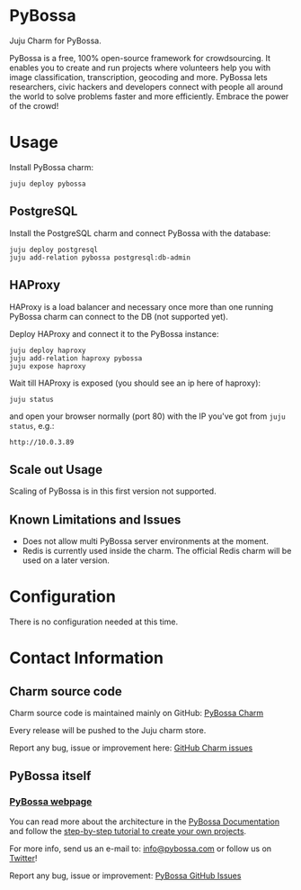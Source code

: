 # PyBossa

Juju Charm for PyBossa.

PyBossa is a free, 100% open-source framework for crowdsourcing. It enables you
to create and run projects where volunteers help you with image classification,
transcription, geocoding and more. PyBossa lets researchers, civic hackers
and developers connect with people all around the world to solve problems faster
and more efficiently. Embrace the power of the crowd!

# Usage

Install PyBossa charm:
```
juju deploy pybossa
```

## PostgreSQL

Install the PostgreSQL charm and connect PyBossa with the database:
```
juju deploy postgresql
juju add-relation pybossa postgresql:db-admin
```

## HAProxy

HAProxy is a load balancer and necessary once more than one running PyBossa
charm can connect to the DB (not supported yet).

Deploy HAProxy and connect it to the PyBossa instance:
```
juju deploy haproxy
juju add-relation haproxy pybossa
juju expose haproxy
```

Wait till HAProxy is exposed (you should see an ip here of haproxy):
```
juju status
```

and open your browser normally (port 80) with the IP you've got from `juju status`, e.g.:
```
http://10.0.3.89
```

## Scale out Usage

Scaling of PyBossa is in this first version not supported.

## Known Limitations and Issues

* Does not allow multi PyBossa server environments at the moment.
* Redis is currently used inside the charm. The official Redis charm will be used on a later version.

# Configuration

There is no configuration needed at this time.

# Contact Information

## Charm source code

Charm source code is maintained mainly on GitHub: [PyBossa Charm](https://github.com/PyBossa/pybossa-jujucharm)

Every release will be pushed to the Juju charm store.

Report any bug, issue or improvement here: [GitHub Charm issues](https://github.com/PyBossa/pybossa-jujucharm/issues)

## PyBossa itself

### [PyBossa webpage](http://pybossa.com)

You can read more about the architecture in the [PyBossa Documentation](http://docs.pybossa.com/en/latest/overview.html) and follow the [step-by-step tutorial to create your own projects](http://docs.pybossa.com/en/latest/build_with_pybossa.html).

For more info, send us an e-mail to: info@pybossa.com or follow us on [Twitter](https://twitter.com/pybossa)!

Report any bug, issue or improvement: [PyBossa GitHub Issues](https://github.com/PyBossa/pybossa/issue)

